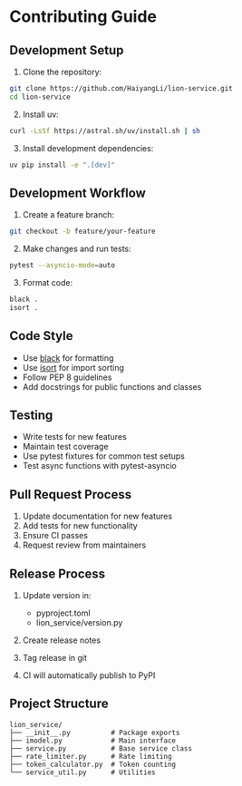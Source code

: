 # Contributing Guide

## Development Setup

1. Clone the repository:
```bash
git clone https://github.com/HaiyangLi/lion-service.git
cd lion-service
```

2. Install uv:
```bash
curl -LsSf https://astral.sh/uv/install.sh | sh
```

3. Install development dependencies:
```bash
uv pip install -e ".[dev]"
```

## Development Workflow

1. Create a feature branch:
```bash
git checkout -b feature/your-feature
```

2. Make changes and run tests:
```bash
pytest --asyncio-mode=auto
```

3. Format code:
```bash
black .
isort .
```

## Code Style

- Use [black](https://github.com/psf/black) for formatting
- Use [isort](https://pycqa.github.io/isort/) for import sorting
- Follow PEP 8 guidelines
- Add docstrings for public functions and classes

## Testing

- Write tests for new features
- Maintain test coverage
- Use pytest fixtures for common test setups
- Test async functions with pytest-asyncio

## Pull Request Process

1. Update documentation for new features
2. Add tests for new functionality
3. Ensure CI passes
4. Request review from maintainers

## Release Process

1. Update version in:
   - pyproject.toml
   - lion_service/version.py

2. Create release notes
3. Tag release in git
4. CI will automatically publish to PyPI

## Project Structure

```
lion_service/
├── __init__.py          # Package exports
├── imodel.py            # Main interface
├── service.py           # Base service class
├── rate_limiter.py      # Rate limiting
├── token_calculator.py  # Token counting
└── service_util.py      # Utilities
